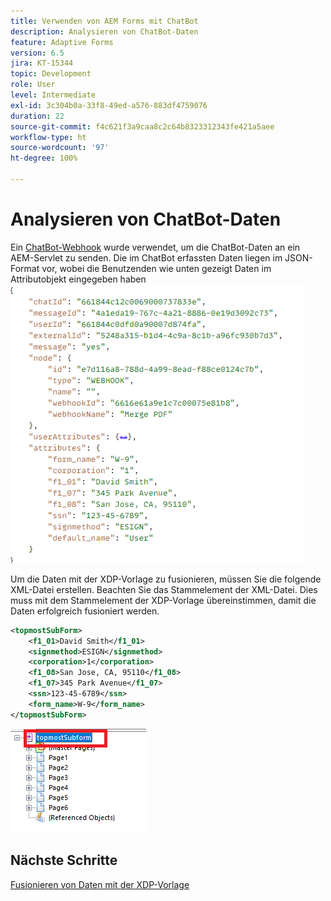 ```yaml
---
title: Verwenden von AEM Forms mit ChatBot
description: Analysieren von ChatBot-Daten
feature: Adaptive Forms
version: 6.5
jira: KT-15344
topic: Development
role: User
level: Intermediate
exl-id: 3c304b0a-33f8-49ed-a576-883df4759076
duration: 22
source-git-commit: f4c621f3a9caa8c2c64b8323312343fe421a5aee
workflow-type: ht
source-wordcount: '97'
ht-degree: 100%

---
```


# Analysieren von ChatBot-Daten

Ein [ChatBot-Webhook](https://www.chatbot.com/help/webhooks/what-are-webhooks/) wurde verwendet, um die ChatBot-Daten an ein AEM-Servlet zu senden.
Die im ChatBot erfassten Daten liegen im JSON-Format vor, wobei die Benutzenden wie unten gezeigt Daten im Attributobjekt eingegeben haben
![chatbot-data](assets/chat-bot-data.png)

Um die Daten mit der XDP-Vorlage zu fusionieren, müssen Sie die folgende XML-Datei erstellen. Beachten Sie das Stammelement der XML-Datei. Dies muss mit dem Stammelement der XDP-Vorlage übereinstimmen, damit die Daten erfolgreich fusioniert werden.


```xml
<topmostSubForm>
    <f1_01>David Smith</f1_01>
    <signmethod>ESIGN</signmethod>
    <corporation>1</corporation>
    <f1_08>San Jose, CA, 95110</f1_08>
    <f1_07>345 Park Avenue</f1_07>
    <ssn>123-45-6789</ssn>
    <form_name>W-9</form_name>
</topmostSubForm>
```

![xdp-template](assets/xdp-template.png)

## Nächste Schritte

[Fusionieren von Daten mit der XDP-Vorlage](./merge-data-with-template.md)

